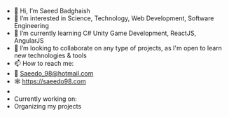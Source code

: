 - 👋 Hi, I’m Saeed Badghaish
- 👀 I’m interested in Science, Technology, Web Development, Software Engineering
- 🌱 I’m currently learning C# Unity Game Development, ReactJS, AngularJS
- 💞️ I’m looking to collaborate on any type of projects, as I'm open to learn new technologies & tools
- 📫 How to reach me:
- 📧 Saeedo_98@hotmail.com
- 🕸️ https://saeedo98.com
-  
- Currently working on:
- Organizing my projects

<!---
Saeedo1998/Saeedo1998 is a ✨ special ✨ repository because its `README.md` (this file) appears on your GitHub profile.
You can click the Preview link to take a look at your changes.
--->

